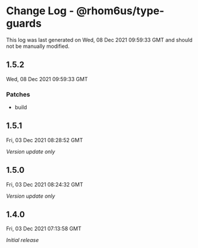 # Change Log - @rhom6us/type-guards

This log was last generated on Wed, 08 Dec 2021 09:59:33 GMT and should not be manually modified.

## 1.5.2
Wed, 08 Dec 2021 09:59:33 GMT

### Patches

- build

## 1.5.1
Fri, 03 Dec 2021 08:28:52 GMT

_Version update only_

## 1.5.0
Fri, 03 Dec 2021 08:24:32 GMT

_Version update only_

## 1.4.0
Fri, 03 Dec 2021 07:13:58 GMT

_Initial release_

